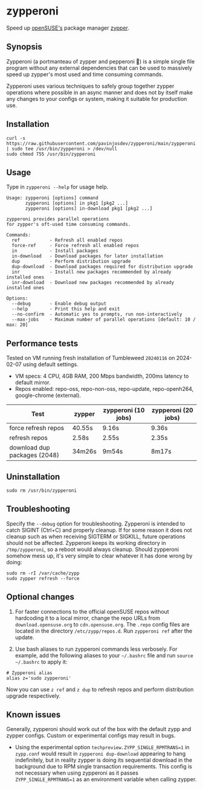 # zypperoni
Speed up [openSUSE's](https://en.wikipedia.org/wiki/OpenSUSE) package manager [zypper](https://en.wikipedia.org/wiki/ZYpp).

## Synopsis
Zypperoni (a portmanteau of zypper and pepperoni 🍕) is a simple single file program without any external dependencies that can be used to massively speed up zypper's most used and time consuming commands.

Zypperoni uses various techniques to safely group together zypper operations where possible in an async manner and does not by itself make any changes to your configs or system, making it suitable for production use.

## Installation

```
curl -s https://raw.githubusercontent.com/pavinjosdev/zypperoni/main/zypperoni | sudo tee /usr/bin/zypperoni > /dev/null
sudo chmod 755 /usr/bin/zypperoni
```

## Usage
Type in `zypperoni --help` for usage help.

```
Usage: zypperoni [options] command
       zypperoni [options] in pkg1 [pkg2 ...]
       zypperoni [options] in-download pkg1 [pkg2 ...]

zypperoni provides parallel operations
for zypper's oft-used time consuming commands.

Commands:
  ref           - Refresh all enabled repos
  force-ref     - Force refresh all enabled repos
  in            - Install packages
  in-download   - Download packages for later installation
  dup           - Perform distribution upgrade
  dup-download  - Download packages required for distribution upgrade
  inr           - Install new packages recommended by already installed ones
  inr-download  - Download new packages recommended by already installed ones

Options:
  --debug       - Enable debug output
  --help        - Print this help and exit
  --no-confirm  - Automatic yes to prompts, run non-interactively
  --max-jobs    - Maximum number of parallel operations [default: 10 / max: 20]

```

## Performance tests

Tested on VM running fresh installation of Tumbleweed `20240116` on 2024-02-07 using default settings.
- VM specs: 4 CPU, 4GB RAM, 200 Mbps bandwidth, 200ms latency to default mirror.
- Repos enabled: repo-oss, repo-non-oss, repo-update, repo-openh264, google-chrome (external).

| Test                          | zypper    | zypperoni (10 jobs) | zypperoni (20 jobs) |
|-------------------------------|-----------|---------------------|---------------------|
| force refresh repos           | 40.55s    | 9.16s               | 9.36s               |
| refresh repos                 | 2.58s     | 2.55s               | 2.35s               |
| download dup packages (2048)  | 34m26s    | 9m54s               | 8m17s               |

## Uninstallation
```
sudo rm /usr/bin/zypperoni
```

## Troubleshooting
Specify the `--debug` option for troubleshooting.
Zypperoni is intended to catch SIGINT (Ctrl+C) and properly cleanup.
If for some reason it does not cleanup such as when receiving SIGTERM or SIGKILL, future operations should not be affected.
Zypperoni keeps its working directory in `/tmp/zypperoni`, so a reboot would always cleanup.
Should zypperoni somehow mess up, it's very simple to clear whatever it has done wrong by doing:
```
sudo rm -rI /var/cache/zypp
sudo zypper refresh --force
```

## Optional changes

1. For faster connections to the official openSUSE repos without hardcoding it to a local mirror, change the repo URLs from `download.opensuse.org` to `cdn.opensuse.org`. The `.repo` config files are located in the directory `/etc/zypp/repos.d`. Run `zypperoni ref` after the update.

2. Use bash aliases to run zypperoni commands less verbosely. For example, add the following aliases to your `~/.bashrc` file and run `source ~/.bashrc` to apply it:
```
# Zypperoni alias
alias z='sudo zypperoni'
```

Now you can use `z ref` and `z dup` to refresh repos and perform distribution upgrade respectively.

## Known issues

Generally, zypperoni should work out of the box with the default zypp and zypper configs.
Custom or experimental configs may result in bugs.

- Using the experimental option `techpreview.ZYPP_SINGLE_RPMTRANS=1` in `zypp.conf` would result in `zypperoni dup-download` appearing to hang indefinitely, but in reality zypper is doing its sequential download in the background due to RPM single transaction requirements. This config is not necessary when using zypperoni as it passes `ZYPP_SINGLE_RPMTRANS=1` as an environment variable when calling zypper.
